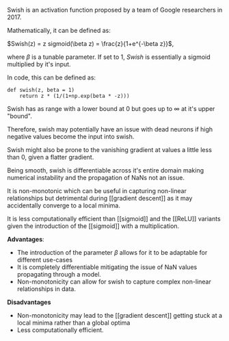 Swish is an activation function proposed by a team of Google researchers in 2017.

Mathematically, it can be defined as:

$Swish(z) = z sigmoid(\beta z) = \frac{z}{1+e^{-\beta z}}$,

where $\beta$ is a tunable parameter. If set to $1$, $Swish$ is essentially a sigmoid multiplied by it's input.

In code, this can be defined as:

```
def swish(z, beta = 1)
	return z * (1/(1+np.exp(beta * -z)))
```

Swish has as range with a lower bound at $0$ but goes up to $\infty$ at it's upper "bound". 

Therefore, swish may potentially have an issue with dead neurons if high negative values become the input into swish.

Swish might also be prone to the vanishing gradient at values a little less than $0$, given a flatter gradient.

Being smooth, swish is differentiable across it's entire domain making numerical instability and the propagation of NaNs not an issue.

It is non-monotonic which can be useful in capturing non-linear relationships but detrimental during [[gradient descent]] as it may accidentally converge to a local minima.

It is less computationally efficient than [[sigmoid]] and the [[ReLU]] variants given the introduction of the [[sigmoid]] with a multiplication.

**Advantages**:
- The introduction of the parameter $\beta$ allows for it to be adaptable for different use-cases
- It is completely differentiable mitigating the issue of NaN values propagating through a model.
- Non-monotonicity can allow for swish to capture complex non-linear relationships in data.

**Disadvantages**
- Non-monotonicity may lead to the [[gradient descent]] getting stuck at a local minima rather than a global optima
- Less computationally efficient.